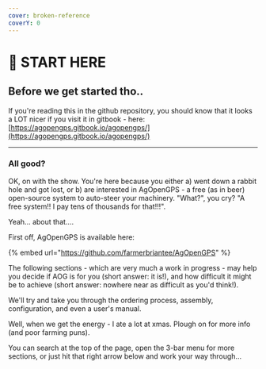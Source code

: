 ```yaml
---
cover: broken-reference
coverY: 0
---
```


# 🚜 START HERE

## Before we get started tho..

If you're reading this in the github repository, you should know that it looks a LOT nicer if you visit it in gitbook - here: [https://agopengps.gitbook.io/agopengps/](https://agopengps.gitbook.io/agopengps/)

***

### All good?

OK, on with the show. You're here because you either a) went down a rabbit hole and got lost, or b) are interested in AgOpenGPS - a free (as in beer) open-source system to auto-steer your machinery. "What?", you cry? "A free system!! I pay tens of thousands for that!!!".

Yeah... about that....

First off, AgOpenGPS is available here:

{% embed url="https://github.com/farmerbriantee/AgOpenGPS" %}

The following sections - which are very much a work in progress - may help you decide if AOG is for you (short answer: it is!), and how difficult it might be to achieve (short answer: nowhere near as difficult as you'd think!).

We'll try and take you through the ordering process, assembly, configuration, and even a user's manual.

Well, when we get the energy - I ate a lot at xmas. Plough on for more info (and poor farming puns).

You can search at the top of the page, open the 3-bar menu for more sections, or just hit that right arrow below and work your way through...
